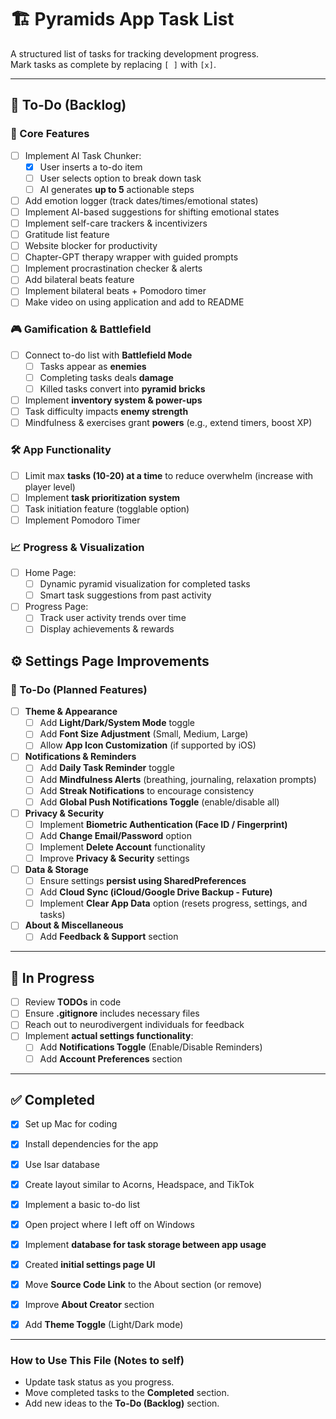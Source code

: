 # 🏗️ Pyramids App Task List

A structured list of tasks for tracking development progress.  
Mark tasks as complete by replacing `[ ]` with `[x]`.

---

## 📝 To-Do (Backlog)
### 🚀 Core Features
- [ ] Implement AI Task Chunker:
  - [x] User inserts a to-do item
  - [ ] User selects option to break down task
  - [ ] AI generates **up to 5** actionable steps
- [ ] Add emotion logger (track dates/times/emotional states)
- [ ] Implement AI-based suggestions for shifting emotional states
- [ ] Implement self-care trackers & incentivizers
- [ ] Gratitude list feature
- [ ] Website blocker for productivity
- [ ] Chapter-GPT therapy wrapper with guided prompts
- [ ] Implement procrastination checker & alerts
- [ ] Add bilateral beats feature
- [ ] Implement bilateral beats + Pomodoro timer
- [ ] Make video on using application and add to README

### 🎮 Gamification & Battlefield
- [ ] Connect to-do list with **Battlefield Mode**
  - [ ] Tasks appear as **enemies**
  - [ ] Completing tasks deals **damage**
  - [ ] Killed tasks convert into **pyramid bricks**
- [ ] Implement **inventory system & power-ups**
- [ ] Task difficulty impacts **enemy strength**
- [ ] Mindfulness & exercises grant **powers** (e.g., extend timers, boost XP)

### 🛠️ App Functionality
- [ ] Limit max **tasks (10-20) at a time** to reduce overwhelm (increase with player level)
- [ ] Implement **task prioritization system**
- [ ] Task initiation feature (togglable option)
- [ ] Implement Pomodoro Timer

### 📈 Progress & Visualization
- [ ] Home Page:
  - [ ] Dynamic pyramid visualization for completed tasks
  - [ ] Smart task suggestions from past activity
- [ ] Progress Page:
  - [ ] Track user activity trends over time
  - [ ] Display achievements & rewards

## ⚙️ Settings Page Improvements
### 🚀 To-Do (Planned Features)
- [ ] **Theme & Appearance**
  - [ ] Add **Light/Dark/System Mode** toggle
  - [ ] Add **Font Size Adjustment** (Small, Medium, Large)
  - [ ] Allow **App Icon Customization** (if supported by iOS)
- [ ] **Notifications & Reminders**
  - [ ] Add **Daily Task Reminder** toggle
  - [ ] Add **Mindfulness Alerts** (breathing, journaling, relaxation prompts)
  - [ ] Add **Streak Notifications** to encourage consistency
  - [ ] Add **Global Push Notifications Toggle** (enable/disable all)
- [ ] **Privacy & Security**
  - [ ] Implement **Biometric Authentication (Face ID / Fingerprint)**
  - [ ] Add **Change Email/Password** option
  - [ ] Implement **Delete Account** functionality
  - [ ] Improve **Privacy & Security** settings
- [ ] **Data & Storage**
  - [ ] Ensure settings **persist using SharedPreferences**
  - [ ] Add **Cloud Sync (iCloud/Google Drive Backup - Future)**
  - [ ] Implement **Clear App Data** option (resets progress, settings, and tasks)
- [ ] **About & Miscellaneous**
  - [ ] Add **Feedback & Support** section

---

## 🚧 In Progress
- [ ] Review **TODOs** in code
- [ ] Ensure **.gitignore** includes necessary files
- [ ] Reach out to neurodivergent individuals for feedback
- [ ] Implement **actual settings functionality**:
  - [ ] Add **Notifications Toggle** (Enable/Disable Reminders)
  - [ ] Add **Account Preferences** section

---

## ✅ Completed
- [x] Set up Mac for coding
- [x] Install dependencies for the app
- [x] Use Isar database
- [x] Create layout similar to Acorns, Headspace, and TikTok
- [x] Implement a basic to-do list
- [x] Open project where I left off on Windows
- [x] Implement **database for task storage between app usage**
- [x] Created **initial settings page UI**
- [x] Move **Source Code Link** to the About section (or remove)
- [x] Improve **About Creator** section
- [x] Add **Theme Toggle** (Light/Dark mode)



---

### **How to Use This File (Notes to self)**
- Update task status as you progress.
- Move completed tasks to the **Completed** section.
- Add new ideas to the **To-Do (Backlog)** section.
